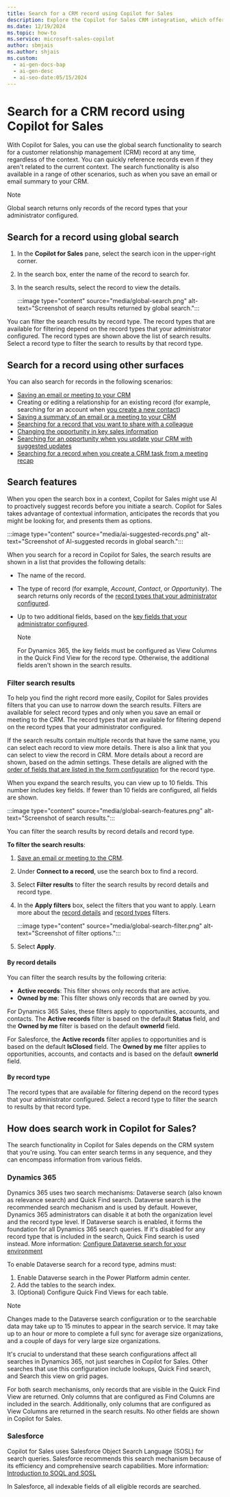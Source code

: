 ```yaml
---
title: Search for a CRM record using Copilot for Sales
description: Explore the Copilot for Sales CRM integration, which offers AI-based recommendations and user-initiated searches to efficiently deliver relevant records.
ms.date: 12/19/2024
ms.topic: how-to
ms.service: microsoft-sales-copilot
author: sbmjais
ms.author: shjais
ms.custom:
  - ai-gen-docs-bap
  - ai-gen-desc
  - ai-seo-date:05/15/2024
---
```


# Search for a CRM record using Copilot for Sales

With Copilot for Sales, you can use the global search functionality to search for a customer relationship management (CRM) record at any time, regardless of the context. You can quickly reference records even if they aren't related to the current context. The search functionality is also available in a range of other scenarios, such as when you save an email or email summary to your CRM.

> [!NOTE]
> Global search returns only records of the record types that your administrator configured.

## Search for a record using global search

1. In the **Copilot for Sales** pane, select the search icon in the upper-right corner.
1. In the search box, enter the name of the record to search for.
1. In the search results, select the record to view the details.

    :::image type="content" source="media/global-search.png" alt-text="Screenshot of search results returned by global search.":::

You can filter the search results by record type. The record types that are available for filtering depend on the record types that your administrator configured. The record types are shown above the list of search results. Select a record type to filter the search to results by that record type.

## Search for a record using other surfaces

You can also search for records in the following scenarios:

- [Saving an email or meeting to your CRM](save-outlook-activities-crm.md)
- Creating or editing a relationship for an existing record (for example, searching for an account when [you create a new contact](create-contact-crm-sales-copilot.md))
- [Saving a summary of an email or a meeting to your CRM](view-save-email-summary-crm.md)
- [Searching for a record that you want to share with a colleague](share-crm-record-teams-conversation.md)
- [Changing the opportunity in key sales information](key-sales-info.md#change-the-opportunity)
- [Searching for an opportunity when you update your CRM with suggested updates](suggested-crm-updates.md#update-crm-with-suggested-updates)
- [Searching for a record when you create a CRM task from a meeting recap](view-meeting-summary-recap.md#create-a-crm-task-from-a-meeting-recap)

## Search features

When you open the search box in a context, Copilot for Sales might use AI to proactively suggest records before you initiate a search. Copilot for Sales takes advantage of contextual information, anticipates the records that you might be looking for, and presents them as options.

:::image type="content" source="media/ai-suggested-records.png" alt-text="Screenshot of AI-suggested records in global search.":::

When you search for a record in Copilot for Sales, the search results are shown in a list that provides the following details:

- The name of the record.
- The type of record (for example, *Account*, *Contact*, or *Opportunity*). The search returns only records of the [record types that your administrator configured](customize-forms-and-fields.md).
- Up to two additional fields, based on the [key fields that your administrator configured](customize-forms-and-fields.md#select-key-fields-for-the-mini-view).

    > [!NOTE]
    > For Dynamics 365, the key fields must be configured as View Columns in the Quick Find View for the record type. Otherwise, the additional fields aren't shown in the search results.

### Filter search results 

To help you find the right record more easily, Copilot for Sales provides filters that you can use to narrow down the search results. Filters are available for select record types and only when you save an email or meeting to the CRM. The record types that are available for filtering depend on the record types that your administrator configured.

If the search results contain multiple records that have the same name, you can select each record to view more details. There is also a link that you can select to view the record in CRM. More details about a record are shown, based on the admin settings. These details are aligned with the [order of fields that are listed in the form configuration](customize-forms-and-fields.md#reorder-fields) for the record type.

When you expand the search results, you can view up to 10 fields. This number includes key fields. If fewer than 10 fields are configured, all fields are shown.

:::image type="content" source="media/global-search-features.png" alt-text="Screenshot of search results.":::

You can filter the search results by record details and record type.

**To filter the search results**:

1. [Save an email or meeting to the CRM](save-outlook-activities-crm.md#save-outlook-activities-from-the-highlight-card). 

2. Under **Connect to a record**, use the search box to find a record.

3. Select **Filter results** to filter the search results by record details and record type.

4. In the **Apply filters** box, select the filters that you want to apply. Learn more about the [record details](#by-record-details) and [record types](#by-record-type) filters.

    :::image type="content" source="media/global-search-filter.png" alt-text="Screenshot of filter options.":::

5. Select **Apply**.

#### By record details

You can filter the search results by the following criteria:

- **Active records**: This filter shows only records that are active.
- **Owned by me**: This filter shows only records that are owned by you.

For Dynamics 365 Sales, these filters apply to opportunities, accounts, and contacts. The **Active records** filter is based on the default **Status** field, and the **Owned by me** filter is based on the default **ownerId** field.

For Salesforce, the **Active records** filter applies to opportunities and is based on the default **IsClosed** field. The **Owned by me** filter applies to opportunities, accounts, and contacts and is based on the default **ownerId** field.

#### By record type

The record types that are available for filtering depend on the record types that your administrator configured. Select a record type to filter the search to results by that record type.

## How does search work in Copilot for Sales?

The search functionality in Copilot for Sales depends on the CRM system that you're using. You can enter search terms in any sequence, and they can encompass information from various fields.

### Dynamics 365

Dynamics 365 uses two search mechanisms: Dataverse search (also known as relevance search) and Quick Find search. Dataverse search is the recommended search mechanism and is used by default. However, Dynamics 365 administrators can disable it at both the organization level and the record type level. If Dataverse search is enabled, it forms the foundation for all Dynamics 365 search queries. If it's disabled for any record type that is included in the search, Quick Find search is used instead. More information: [Configure Dataverse search for your environment](/power-platform/admin/configure-relevance-search-organization)

To enable Dataverse search for a record type, admins must:

1. Enable Dataverse search in the Power Platform admin center.
1. Add the tables to the search index.
1. (Optional) Configure Quick Find Views for each table.

> [!NOTE]
> Changes made to the Dataverse search configuration or to the searchable data may take up to 15 minutes to appear in the search service. It may take up to an hour or more to complete a full sync for average size organizations, and a couple of days for very large size organizations.

It's crucial to understand that these search configurations affect all searches in Dynamics 365, not just searches in Copilot for Sales. Other searches that use this configuration include lookups, Quick Find search, and Search this view on grid pages.

For both search mechanisms, only records that are visible in the Quick Find View are returned. Only columns that are configured as Find Columns are included in the search. Additionally, only columns that are configured as View Columns are returned in the search results. No other fields are shown in Copilot for Sales.

### Salesforce

Copilot for Sales uses Salesforce Object Search Language (SOSL) for search queries. Salesforce recommends this search mechanism because of its efficiency and comprehensive search capabilities. More information: [Introduction to SOQL and SOSL](https://developer.salesforce.com/docs/atlas.en-us.soql_sosl.meta/soql_sosl/sforce_api_calls_soql_sosl_intro.htm)

In Salesforce, all indexable fields of all eligible records are searched.
